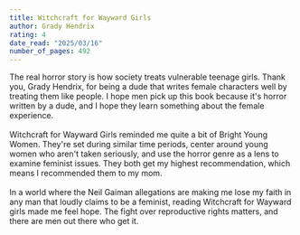 ```yaml
---
title: Witchcraft for Wayward Girls
author: Grady Hendrix
rating: 4
date_read: "2025/03/16"
number_of_pages: 492
---
```


The real horror story is how society treats vulnerable teenage girls. Thank you, Grady Hendrix, for being a dude that writes female characters well by treating them like people. I hope men pick up this book because it's horror written by a dude, and I hope they learn something about the female experience. <br/><br/>Witchcraft for Wayward Girls reminded me quite a bit of Bright Young Women. They're set during similar time periods, center around young women who aren't taken seriously, and use the horror genre as a lens to examine feminist issues. They both get my highest recommendation, which means I recommended them to my mom. <br/><br/>In a world where the Neil Gaiman allegations are making me lose my faith in any man that loudly claims to be a feminist, reading Witchcraft for Wayward girls made me feel hope. The fight over reproductive rights matters, and there are men out there who get it. 